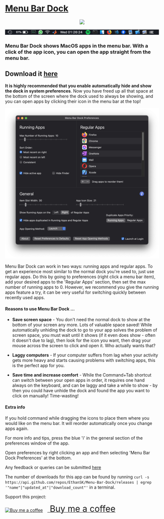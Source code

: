 # [Menu Bar Dock](https://www.menubardock.com/)

 <p align="center">
  <img src="./favicon.ico"/>
</p>

![Preview Image](./assets/menu-bar-dock-preview.webp)


### Menu Bar Dock shows MacOS apps in the menu bar. With a click of the app icon, you can open the app straight from the menu bar.


## Download it [here](https://github.com/EthanSK/Menu-Bar-Dock/releases/latest/download/Menu.Bar.Dock.app.zip)

**It is highly recommended that you enable automatically hide and show the dock in system preferences**. Now you have freed up all that space at the bottom of the screen where the dock used to always be showing, and you can open apps by clicking their icon in the menu bar at the top!

![Preferences example](./assets/menu-bar-dock-prefs.png)

Menu Bar Dock can work in two ways: running apps and regular apps. To get an experience most similar to the normal dock you're used to, just use regular apps. Do this by going to preferences (right click a menu bar item), add your desired apps to the 'Regular Apps' section, then set the max number of running apps to 0. However, we recommend you give the running apps feature a try, it can be very useful for switching quickly between recently used apps.

#### Reasons to use Menu Bar Dock ...

- **Save screen space** - You don't need the normal dock to show at the bottom of your screen any more. Lots of valuable space saved! While automatically unhiding the dock to go to your app solves the problem of screen space, you must wait until it shows (if it even does show - often it doesn't due to lag), then look for the icon you want, then drag your mouse across the screen to click and open it. Who actually wants that?

- **Laggy computers** - If your computer suffers from lag when your activity gets more heavy and starts causing problems with switching apps, this is the perfect app for you.

- **Save time and increase comfort** - While the Command+Tab shortcut can switch between your open apps in order, it requires one hand always on the keyboard, and can be laggy and take a while to show - by then you could have unhide the dock and found the app you want to click on manually! Time-wasting!

#### Extra info

If you hold command while dragging the icons to place them where you would like on the menu bar. It will reorder automatically once you change apps again.

For more info and tips, press the blue 'i' in the general section of the preferences window of the app.

Open preferences by right clicking an app and then selecting 'Menu Bar Dock Preferences' at the bottom.

Any feedback or queries can be submitted [here](https://github.com/EthanSK/Menu-Bar-Dock/issues)

The number of downloads for this app can be found by running `curl -s https://api.github.com/repos/EthanSK/Menu-Bar-Dock/releases | egrep '"name"|"updated_at"|"download_count"'` in a terminal.

Support this project:
<link href="https://fonts.googleapis.com/css?family=Cookie" rel="stylesheet"><a class="bmc-button" target="_blank" href="https://www.buymeacoffee.com/ETGgames"><img src="https://cdn.buymeacoffee.com/buttons/bmc-new-btn-logo.svg" alt="Buy me a coffee"><span style="margin-left:15px;font-size:28px !important;"> Buy me a coffee</span></a>
